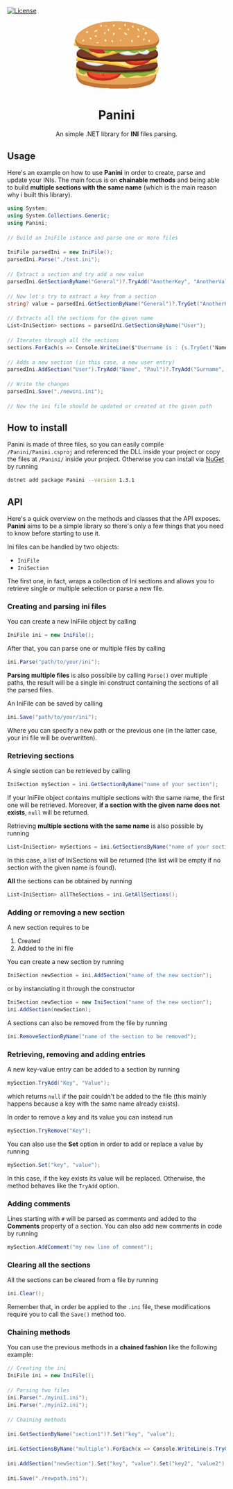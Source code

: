 [![License](http://img.shields.io/:license-mit-blue.svg?style=flat-square)](http://badges.mit-license.org)

<p align="center">
  <img alt="Panini" src="./Panini/assets/panini.svg" width="200" />
</p>
<h1 align="center">
  Panini 
</h1>

<p align="center">
  An simple .NET library for <b>INI</b> files parsing.
</p>

## Usage

Here's an example on how to use **Panini** in order to create, parse and update your INIs. The main focus is on **chainable methods** and being able to build **multiple sections with the same name** (which is the main reason why i built this library).

```cs
using System;
using System.Collections.Generic;
using Panini;

// Build an IniFile istance and parse one or more files

IniFile parsedIni = new IniFile();
parsedIni.Parse("./test.ini");

// Extract a section and try add a new value
parsedIni.GetSectionByName("General")?.TryAdd("AnotherKey", "AnotherValue");

// Now let's try to extract a key from a section
string? value = parsedIni.GetSectionByName("General")?.TryGet("AnotherKey");

// Extracts all the sections for the given name
List<IniSection> sections = parsedIni.GetSectionsByName("User");

// Iterates through all the sections
sections.ForEach(s => Console.WriteLine($"Username is : {s.TryGet("Name")}"));

// Adds a new section (in this case, a new user entry)
parsedIni.AddSection("User").TryAdd("Name", "Paul")?.TryAdd("Surname", "Jacob");

// Write the changes
parsedIni.Save("./newini.ini");

// Now the ini file should be updated or created at the given path
```

## How to install

Panini is made of three files, so you can easily compile `/Panini/Panini.csproj` and referenced the DLL inside your project or copy the files at `/Panini/` inside your project. Otherwise you can install via [NuGet](https://www.nuget.org/packages/Panini/) by running

```bash
dotnet add package Panini --version 1.3.1
```

## API

Here's a quick overview on the methods and classes that the API exposes. **Panini** aims to be a simple library so there's only a few things that you need to know before starting to use it. 

Ini files can be handled by two objects: 

- `IniFile`
- `IniSection`

The first one, in fact, wraps a collection of Ini sections and allows you to retrieve single or multiple selection or parse a new file.

### Creating and parsing ini files

You can create a new IniFile object by calling

```cs
IniFile ini = new IniFile();
```

After that, you can parse one or multiple files by calling

```cs
ini.Parse("path/to/your/ini");
```

**Parsing multiple files** is also possibile by calling `Parse()` over multiple paths, the result will be a single ini construct containing the sections of all the parsed files.

An IniFile can be saved by calling

```cs
ini.Save("path/to/your/ini");
```

Where you can specify a new path or the previous one (in the latter case, your ini file will be overwritten).

### Retrieving sections

A single section can be retrieved by calling

```cs
IniSection mySection = ini.GetSectionByName("name of your section");
```

If your IniFile object contains multiple sections with the same name, the first one will be retrieved. Moreover, **if a section with the given name does not exists**, `null` will be returned.

Retrieving **multiple sections with the same name** is also possible by running

```cs
List<IniSection> mySections = ini.GetSectionsByName("name of your sections");
```

In this case, a list of IniSections will be returned (the list will be empty if no section with the given name is found).

**All** the sections can be obtained by running

```cs
List<IniSection> allTheSections = ini.GetAllSections();
```

### Adding or removing a new section

A new section requires to be

1. Created
2. Added to the ini file

You can create a new section by running

```cs
IniSection newSection = ini.AddSection("name of the new section");
```

or by instanciating it through the constructor

```cs
IniSection newSection = new IniSection("name of the new section");
ini.AddSection(newSection);
```

A sections can also be removed from the file by running

```cs
ini.RemoveSectionByName("name of the section to be removed");
```

### Retrieving, removing and adding entries 

A new key-value entry can be added to a section by running

```cs
mySection.TryAdd("Key", "Value");
```

which returns `null` if the pair couldn't be added to the file (this mainly happens because a key with the same name already exists).

In order to remove a key and its value you can instead run

```cs
mySection.TryRemove("Key");
```

You can also use the **Set** option in order to add or replace a value by running

```cs
mySection.Set("key", "value");
```

In this case, if the key exists its value will be replaced. Otherwise, the method behaves like the `TryAdd` option.

### Adding comments

Lines starting with `#` will be parsed as comments and added to the **Comments** property of a section. You can also add new comments in code by running 

```cs
mySection.AddComment("my new line of comment");
```

### Clearing all the sections

All the sections can be cleared from a file by running 

```cs
ini.Clear();
```

Remember that, in order be applied to the `.ini` file, these modifications require you to call the `Save()` method too.

### Chaining methods

You can use the previous methods in a **chained fashion** like the following example:

```cs
// Creating the ini 
IniFile ini = new IniFile();

// Parsing two files
ini.Parse("./myini1.ini");
ini.Parse("./myini2.ini");

// Chaining methods

ini.GetSectionByName("section1")?.Set("key", "value");

ini.GetSectionsByName("multiple").ForEach(x => Console.WriteLine(s.TryGet("key")));

ini.AddSection("newSection").Set("key", "value").Set("key2", "value2");

ini.Save("./newpath.ini");
```













